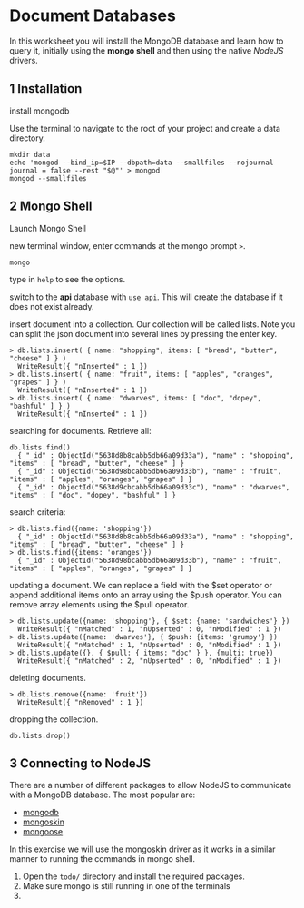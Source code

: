 # Document Databases

In this worksheet you will install the MongoDB database and learn how to query it, initially using the **mongo shell** and then using the native _NodeJS_ drivers.

## 1 Installation

install mongodb

Use the terminal to navigate to the root of your project and create a data directory.

```
mkdir data
echo 'mongod --bind_ip=$IP --dbpath=data --smallfiles --nojournal journal = false --rest "$@"' > mongod
mongod --smallfiles
```
## 2 Mongo Shell

Launch Mongo Shell

new terminal window, enter commands at the mongo prompt `>`.
```
mongo
```
type in `help` to see the options.

switch to the **api** database with `use api`. This will create the database if it does not exist already.

insert document into a collection. Our collection will be called lists. Note you can split the json document into several lines by pressing the enter key.
```
> db.lists.insert( { name: "shopping", items: [ "bread", "butter", "cheese" ] } )
  WriteResult({ "nInserted" : 1 })
> db.lists.insert( { name: "fruit", items: [ "apples", "oranges", "grapes" ] } )
  WriteResult({ "nInserted" : 1 })
> db.lists.insert( { name: "dwarves", items: [ "doc", "dopey", "bashful" ] } )
  WriteResult({ "nInserted" : 1 })
```
searching for documents. Retrieve all:
```
db.lists.find()
  { "_id" : ObjectId("5638d8b8cabb5db66a09d33a"), "name" : "shopping", "items" : [ "bread", "butter", "cheese" ] }
  { "_id" : ObjectId("5638d98bcabb5db66a09d33b"), "name" : "fruit", "items" : [ "apples", "oranges", "grapes" ] }
  { "_id" : ObjectId("5638d9cbcabb5db66a09d33c"), "name" : "dwarves", "items" : [ "doc", "dopey", "bashful" ] }
```

search criteria:
```
> db.lists.find({name: 'shopping'})
  { "_id" : ObjectId("5638d8b8cabb5db66a09d33a"), "name" : "shopping", "items" : [ "bread", "butter", "cheese" ] }
> db.lists.find({items: 'oranges'})
  { "_id" : ObjectId("5638d98bcabb5db66a09d33b"), "name" : "fruit", "items" : [ "apples", "oranges", "grapes" ] }
```

updating a document. We can replace a field with the $set operator or append additional items onto an array using the $push operator. You can remove array elements using the $pull operator.
```
> db.lists.update({name: 'shopping'}, { $set: {name: 'sandwiches'} })
  WriteResult({ "nMatched" : 1, "nUpserted" : 0, "nModified" : 1 })
> db.lists.update({name: 'dwarves'}, { $push: {items: 'grumpy'} })
  WriteResult({ "nMatched" : 1, "nUpserted" : 0, "nModified" : 1 })
> db.lists.update({}, { $pull: { items: "doc" } }, {multi: true})
  WriteResult({ "nMatched" : 2, "nUpserted" : 0, "nModified" : 1 })
```

deleting documents.
```
> db.lists.remove({name: 'fruit'})
  WriteResult({ "nRemoved" : 1 })
```

dropping the collection.
```
db.lists.drop()
```
## 3 Connecting to NodeJS

There are a number of different packages to allow NodeJS to communicate with a MongoDB database. The most popular are:
- [mongodb](https://www.npmjs.com/package/mongodb)
- [mongoskin](https://www.npmjs.com/package/mongoskin)
- [mongoose](https://www.npmjs.com/package/mongoose)

In this exercise we will use the mongoskin driver as it works in a similar manner to running the commands in mongo shell.

1. Open the `todo/` directory and install the required packages.
2. Make sure mongo is still running in one of the terminals
3. 